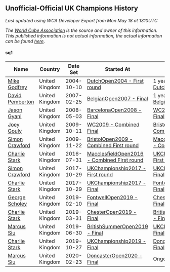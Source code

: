 ## Unofficial-Official UK Champions History

*Last updated using WCA Developer Export from Mon May 18 at 1310UTC*

*The [World Cube Association](https://www.worldcubeassociation.org) is the source and owner of this information. This published information is not actual information, the actual information can be found [here](https://www.worldcubeassociation.org/results).*

#### sq1

|Name|Country|Date Set|Started At|Ended At|Days Held|  
|--|--|--|--|--|--|  
|[Mike Godfrey](https://www.worldcubeassociation.org/persons/2004GODF01)|United Kingdom|2004-10-10|[DutchOpen2004 - First round](https://www.worldcubeassociation.org/competitions/DutchOpen2004/results/all#esq1_1)|1 year after [DutchOpen2004](https://www.worldcubeassociation.org/competitions/DutchOpen2004/results/all#esq1_f)|365|  
|[David Pemberton](https://www.worldcubeassociation.org/persons/2006PEMB01)|United Kingdom|2007-02-25|[BelgianOpen2007 - Final](https://www.worldcubeassociation.org/competitions/BelgianOpen2007/results/all#esq1_f)|1 year after [BelgianOpen2007](https://www.worldcubeassociation.org/competitions/BelgianOpen2007/results/all#esq1_f)|365|  
|[Jason Gyani](https://www.worldcubeassociation.org/persons/2008GYAN01)|United Kingdom|2008-05-03|[BarcelonaOpen2008 - Final](https://www.worldcubeassociation.org/competitions/BarcelonaOpen2008/results/all#esq1_f)|[WC2009 - Combined Final](https://www.worldcubeassociation.org/competitions/WC2009/results/all#esq1_c)|526|  
|[Joey Gouly](https://www.worldcubeassociation.org/persons/2007GOUL01)|United Kingdom|2009-10-11|[WC2009 - Combined Final](https://www.worldcubeassociation.org/competitions/WC2009/results/all#esq1_c)|[BristolOpen2009 - Combined First round](https://www.worldcubeassociation.org/competitions/BristolOpen2009/results/all#esq1_d)|42|  
|[Simon Crawford](https://www.worldcubeassociation.org/persons/2008CRAW01)|United Kingdom|2009-11-22|[BristolOpen2009 - Combined First round](https://www.worldcubeassociation.org/competitions/BristolOpen2009/results/all#esq1_d)|[MacclesfieldOpen2016 - Combined First round](https://www.worldcubeassociation.org/competitions/MacclesfieldOpen2016/results/all#esq1_d)|2443|  
|[Charlie Stark](https://www.worldcubeassociation.org/persons/2014STAR05)|United Kingdom|2016-07-31|[MacclesfieldOpen2016 - Combined First round](https://www.worldcubeassociation.org/competitions/MacclesfieldOpen2016/results/all#esq1_d)|[UKChampionship2017 - First round](https://www.worldcubeassociation.org/competitions/UKChampionship2017/results/all#esq1_1)|455|  
|[Simon Crawford](https://www.worldcubeassociation.org/persons/2008CRAW01)|United Kingdom|2017-10-29|[UKChampionship2017 - First round](https://www.worldcubeassociation.org/competitions/UKChampionship2017/results/all#esq1_1)|[UKChampionship2017 - Final](https://www.worldcubeassociation.org/competitions/UKChampionship2017/results/all#esq1_f)|0|  
|[Charlie Stark](https://www.worldcubeassociation.org/persons/2014STAR05)|United Kingdom|2017-10-29|[UKChampionship2017 - Final](https://www.worldcubeassociation.org/competitions/UKChampionship2017/results/all#esq1_f)|[FontwellOpen2019 - Final](https://www.worldcubeassociation.org/competitions/FontwellOpen2019/results/all#esq1_f)|469|  
|[George Scholey](https://www.worldcubeassociation.org/persons/2015SCHO05)|United Kingdom|2019-02-10|[FontwellOpen2019 - Final](https://www.worldcubeassociation.org/competitions/FontwellOpen2019/results/all#esq1_f)|[ChesterOpen2019 - Final](https://www.worldcubeassociation.org/competitions/ChesterOpen2019/results/all#esq1_f)|49|  
|[Charlie Stark](https://www.worldcubeassociation.org/persons/2014STAR05)|United Kingdom|2019-03-31|[ChesterOpen2019 - Final](https://www.worldcubeassociation.org/competitions/ChesterOpen2019/results/all#esq1_f)|[BritishSummerOpen2019 - Final](https://www.worldcubeassociation.org/competitions/BritishSummerOpen2019/results/all#esq1_f)|91|  
|[Marcus Siu](https://www.worldcubeassociation.org/persons/2016SIUM01)|United Kingdom|2019-06-30|[BritishSummerOpen2019 - Final](https://www.worldcubeassociation.org/competitions/BritishSummerOpen2019/results/all#esq1_f)|[UKChampionship2019 - Final](https://www.worldcubeassociation.org/competitions/UKChampionship2019/results/all#esq1_f)|119|  
|[Charlie Stark](https://www.worldcubeassociation.org/persons/2014STAR05)|United Kingdom|2019-10-27|[UKChampionship2019 - Final](https://www.worldcubeassociation.org/competitions/UKChampionship2019/results/all#esq1_f)|[DoncasterOpen2020 - Final](https://www.worldcubeassociation.org/competitions/DoncasterOpen2020/results/all#esq1_f)|119|  
|[Marcus Siu](https://www.worldcubeassociation.org/persons/2016SIUM01)|United Kingdom|2020-02-23|[DoncasterOpen2020 - Final](https://www.worldcubeassociation.org/competitions/DoncasterOpen2020/results/all#esq1_f)|Ongoing|85|  
